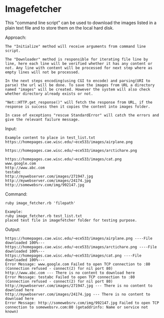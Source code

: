 # Imagefetcher
This "command line script" can be used to download the images listed in a plain text file and to store them on the local hard disk.

Approach:

	The "Initialize" method will receive arguments from command line script.

	The "Downloader" method is responsible for iterating file line by line, here each line will be verified whether it has any content or not. Any line with content will be processed for next step where as empty lines will not be processed.

	In the next steps encoding(using CGI to encode) and parsing(URI to parse) the url will be done. To save the images from URL a directory named "images" will be created. However the system will also check whether directory already exists or not.

	"Net::HTTP.get_response()" will fetch the response from URL, if the response is success then it copies the content into images folder.

	In case of exceptions "rescue StandardError" will catch the errors and give the relevant failure message.

Input:

	Example content to place in test_list.txt
	https://homepages.cae.wisc.edu/~ece533/images/airplane.png

	https://homepages.cae.wisc.edu/~ece533/images/arctichare.png

	https://homepages.cae.wisc.edu/~ece533/images/cat.png
	www.google.com
	http://www.abc.com
	testabc
	http://mywebserver.com/images/271947.jpg
	http://mywebserver.com/images/24174.jpg
	http://somewebsrv.com/img/992147.jpg

Command:

	ruby image_fetcher.rb 'filepath'
  
	Example:
	ruby image_fetcher.rb test_list.txt
	placed test file in imagefetcher folder for testing purpose.

Output:

	https://homepages.cae.wisc.edu/~ece533/images/airplane.png ----File downloaded 100%---
	https://homepages.cae.wisc.edu/~ece533/images/arctichare.png ----File downloaded 100%---
	https://homepages.cae.wisc.edu/~ece533/images/cat.png ----File downloaded 100%---
	Error Message: www.google.com Failed to open TCP connection to :80 (Connection refused - connect(2) for nil port 80)
	http://www.abc.com --- There is no content to download here
	Error Message: testabc Failed to open TCP connection to :80 (Connection refused - connect(2) for nil port 80)
	http://mywebserver.com/images/271947.jpg --- There is no content to download here
	http://mywebserver.com/images/24174.jpg --- There is no content to download here
	Error Message: http://somewebsrv.com/img/992147.jpg Failed to open TCP connection to somewebsrv.com:80 (getaddrinfo: Name or service not known)
